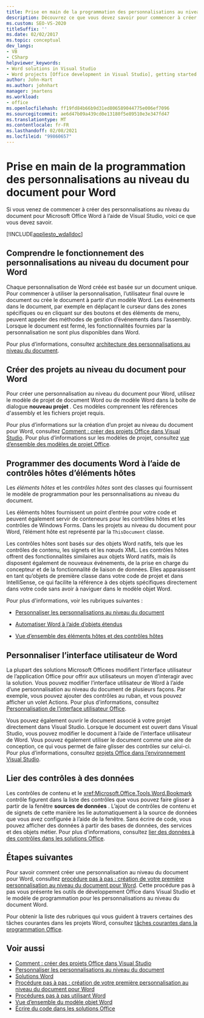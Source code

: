 ```yaml
---
title: Prise en main de la programmation des personnalisations au niveau du document pour Word
description: Découvrez ce que vous devez savoir pour commencer à créer des personnalisations au niveau du document pour Microsoft Office Word à l’aide de Visual Studio.
ms.custom: SEO-VS-2020
titleSuffix: ''
ms.date: 02/02/2017
ms.topic: conceptual
dev_langs:
- VB
- CSharp
helpviewer_keywords:
- Word solutions in Visual Studio
- Word projects [Office development in Visual Studio], getting started
author: John-Hart
ms.author: johnhart
manager: jmartens
ms.workload:
- office
ms.openlocfilehash: ff19fd84b66b9d31ed806589044775e006ef7096
ms.sourcegitcommit: ae6d47b09a439cd0e13180f5e89510e3e347fd47
ms.translationtype: MT
ms.contentlocale: fr-FR
ms.lasthandoff: 02/08/2021
ms.locfileid: "99860657"
---
```

# <a name="get-started-programming-document-level-customizations-for-word"></a>Prise en main de la programmation des personnalisations au niveau du document pour Word
  Si vous venez de commencer à créer des personnalisations au niveau du document pour Microsoft Office Word à l’aide de Visual Studio, voici ce que vous devez savoir.

 [!INCLUDE[appliesto_wdalldoc](../vsto/includes/appliesto-wdalldoc-md.md)]

## <a name="understand-how-document-level-customizations-for-word-work"></a>Comprendre le fonctionnement des personnalisations au niveau du document pour Word
 Chaque personnalisation de Word créée est basée sur un document unique. Pour commencer à utiliser la personnalisation, l’utilisateur final ouvre le document ou crée le document à partir d’un modèle Word. Les événements dans le document, par exemple en déplaçant le curseur dans des zones spécifiques ou en cliquant sur des boutons et des éléments de menu, peuvent appeler des méthodes de gestion d’événements dans l’assembly. Lorsque le document est fermé, les fonctionnalités fournies par la personnalisation ne sont plus disponibles dans Word.

 Pour plus d’informations, consultez [architecture des personnalisations au niveau du document](../vsto/architecture-of-document-level-customizations.md).

## <a name="create-document-level-projects-for-word"></a>Créer des projets au niveau du document pour Word
 Pour créer une personnalisation au niveau du document pour Word, utilisez le modèle de projet de document Word ou de modèle Word dans la boîte de dialogue **nouveau projet** . Ces modèles comprennent les références d'assembly et les fichiers projet requis.

 Pour plus d’informations sur la création d’un projet au niveau du document pour Word, consultez [Comment : créer des projets Office dans Visual Studio](../vsto/how-to-create-office-projects-in-visual-studio.md). Pour plus d’informations sur les modèles de projet, consultez [vue d’ensemble des modèles de projet Office](../vsto/office-project-templates-overview.md).

## <a name="program-word-documents-by-using-host-items-host-controls"></a>Programmer des documents Word à l’aide de contrôles hôtes d’éléments hôtes
 Les *éléments hôtes* et les *contrôles hôtes* sont des classes qui fournissent le modèle de programmation pour les personnalisations au niveau du document.

 Les éléments hôtes fournissent un point d’entrée pour votre code et peuvent également servir de conteneurs pour les contrôles hôtes et les contrôles de Windows Forms. Dans les projets au niveau du document pour Word, l’élément hôte est représenté par la `ThisDocument` classe.

 Les contrôles hôtes sont basés sur des objets Word natifs, tels que les contrôles de contenu, les signets et les nœuds XML. Les contrôles hôtes offrent des fonctionnalités similaires aux objets Word natifs, mais ils disposent également de nouveaux événements, de la prise en charge du concepteur et de la fonctionnalité de liaison de données. Elles apparaissent en tant qu’objets de première classe dans votre code de projet et dans IntelliSense, ce qui facilite la référence à des objets spécifiques directement dans votre code sans avoir à naviguer dans le modèle objet Word.

 Pour plus d'informations, voir les rubriques suivantes :

- [Personnaliser les personnalisations au niveau du document](../vsto/programming-document-level-customizations.md)

- [Automatiser Word à l’aide d’objets étendus](../vsto/automating-word-by-using-extended-objects.md)

- [Vue d’ensemble des éléments hôtes et des contrôles hôtes](../vsto/host-items-and-host-controls-overview.md)

## <a name="customize-the-user-interface-of-word"></a>Personnaliser l’interface utilisateur de Word
 La plupart des solutions Microsoft Officees modifient l’interface utilisateur de l’application Office pour offrir aux utilisateurs un moyen d’interagir avec la solution. Vous pouvez modifier l’interface utilisateur de Word à l’aide d’une personnalisation au niveau du document de plusieurs façons. Par exemple, vous pouvez ajouter des contrôles au ruban, et vous pouvez afficher un volet Actions. Pour plus d’informations, consultez [Personnalisation de l’interface utilisateur Office](../vsto/office-ui-customization.md).

 Vous pouvez également ouvrir le document associé à votre projet directement dans Visual Studio. Lorsque le document est ouvert dans Visual Studio, vous pouvez modifier le document à l’aide de l’interface utilisateur de Word. Vous pouvez également utiliser le document comme une aire de conception, ce qui vous permet de faire glisser des contrôles sur celui-ci. Pour plus d’informations, consultez [projets Office dans l’environnement Visual Studio](../vsto/office-projects-in-the-visual-studio-environment.md).

## <a name="bind-controls-to-data"></a>Lier des contrôles à des données
 Les contrôles de contenu et le <xref:Microsoft.Office.Tools.Word.Bookmark> contrôle figurent dans la liste des contrôles que vous pouvez faire glisser à partir de la fenêtre **sources de données** . L’ajout de contrôles de contenu et de signets de cette manière les lie automatiquement à la source de données que vous avez configurée à l’aide de la fenêtre. Sans écrire de code, vous pouvez afficher des données à partir des bases de données, des services et des objets métier. Pour plus d’informations, consultez [lier des données à des contrôles dans les solutions Office](../vsto/binding-data-to-controls-in-office-solutions.md).

## <a name="next-steps"></a>Étapes suivantes
 Pour savoir comment créer une personnalisation au niveau du document pour Word, consultez [procédure pas à pas : création de votre première personnalisation au niveau du document pour Word](../vsto/walkthrough-creating-your-first-document-level-customization-for-word.md). Cette procédure pas à pas vous présente les outils de développement Office dans Visual Studio et le modèle de programmation pour les personnalisations au niveau du document Word.

 Pour obtenir la liste des rubriques qui vous guident à travers certaines des tâches courantes dans les projets Word, consultez [tâches courantes dans la programmation Office](../vsto/common-tasks-in-office-programming.md).

## <a name="see-also"></a>Voir aussi
- [Comment : créer des projets Office dans Visual Studio](../vsto/how-to-create-office-projects-in-visual-studio.md)
- [Personnaliser les personnalisations au niveau du document](../vsto/programming-document-level-customizations.md)
- [Solutions Word](../vsto/word-solutions.md)
- [Procédure pas à pas : création de votre première personnalisation au niveau du document pour Word](../vsto/walkthrough-creating-your-first-document-level-customization-for-word.md)
- [Procédures pas à pas utilisant Word](../vsto/walkthroughs-using-word.md)
- [Vue d’ensemble du modèle objet Word](../vsto/word-object-model-overview.md)
- [Écrire du code dans les solutions Office](../vsto/writing-code-in-office-solutions.md)
